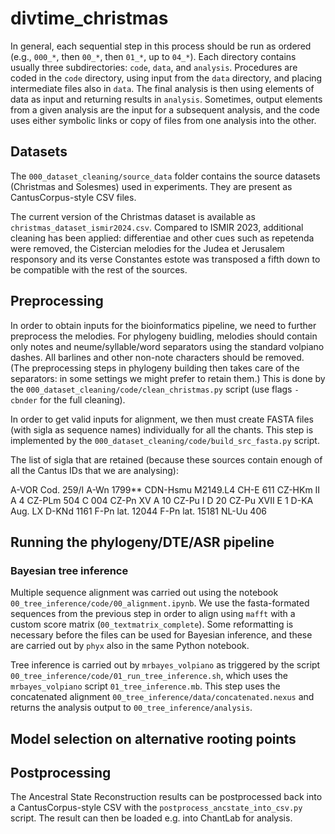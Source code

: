 # divtime_christmas

In general, each sequential step in this process should be run as ordered (e.g., `000_*`, then `00_*`, then `01_*`, up to `04_*`). Each directory contains usually three subdirectories: `code`, `data`, and `analysis`. Procedures are coded in the `code` directory, using input from the `data` directory, and placing intermediate files also in `data`. The final analysis is then using elements of data as input and returning results in `analysis`. Sometimes, output elements from a given analysis are the input for a subsequent analysis, and the code uses either symbolic links or copy of files from one analysis into the other.

## Datasets

The `000_dataset_cleaning/source_data` folder contains the source datasets (Christmas and Solesmes) used in experiments.
They are present as CantusCorpus-style CSV files.

The current version of the Christmas dataset is available as `christmas_dataset_ismir2024.csv`.
Compared to ISMIR 2023, additional cleaning has been applied: differentiae and other cues such
as repetenda were removed,  the Cistercian melodies for the Judea et Jerusalem responsory 
and its verse Constantes estote was transposed a fifth down to be compatible with the rest of the sources.

## Preprocessing

In order to obtain inputs for the bioinformatics pipeline, we need to further preprocess
the melodies. For phylogeny buidling, melodies should contain only notes and neume/syllable/word
separators using the standard volpiano dashes. All barlines and other non-note characters
should be removed. (The preprocessing steps in phylogeny building then takes care of the separators:
in some settings we might prefer to retain them.) This is done by the `000_dataset_cleaning/code/clean_christmas.py` script
(use flags `-cbnder` for the full cleaning).

In order to get valid inputs for alignment, we then must create FASTA files 
(with sigla as sequence names) individually for all
the chants. This step is implemented by the `000_dataset_cleaning/code/build_src_fasta.py` script.

The list of sigla that are retained (because these sources contain enough
of all the Cantus IDs that we are analysing):

A-VOR Cod. 259/I
A-Wn 1799**
CDN-Hsmu M2149.L4
CH-E 611
CZ-HKm II A 4
CZ-PLm 504 C 004
CZ-Pn XV A 10
CZ-Pu I D 20
CZ-Pu XVII E 1
D-KA Aug. LX
D-KNd 1161
F-Pn lat. 12044
F-Pn lat. 15181
NL-Uu 406

## Running the phylogeny/DTE/ASR pipeline

### Bayesian tree inference

Multiple sequence alignment was carried out using the notebook `00_tree_inference/code/00_alignment.ipynb`. We use the fasta-formated sequences from the previous step in order to align using `mafft` with a custom score matrix (`00_textmatrix_complete`). Some reformatting is necessary before the files can be used for Bayesian inference, and these are carried out by `phyx` also in the same Python notebook.

Tree inference is carried out by `mrbayes_volpiano` as triggered by the script `00_tree_inference/code/01_run_tree_inference.sh`, which uses the `mrbayes_volpiano` script `01_tree_inference.mb`. This step uses the concatenated alignment `00_tree_inference/data/concatenated.nexus` and returns the analysis output to `00_tree_inference/analysis`.

## Model selection on alternative rooting points



## Postprocessing

The Ancestral State Reconstruction results can be postprocessed back into a CantusCorpus-style
CSV with the `postprocess_ancstate_into_csv.py` script. The result can then be loaded e.g. into
ChantLab for analysis.
